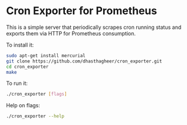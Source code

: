 # Cron Exporter for Prometheus

This is a simple server that periodically scrapes cron running status and exports them via HTTP for Prometheus
consumption.

To install it:

```bash
sudo apt-get install mercurial
git clone https://github.com/dhasthagheer/cron_exporter.git
cd cron_exporter
make
```

To run it:

```bash
./cron_exporter [flags]
```

Help on flags:
```bash
./cron_exporter --help
```
